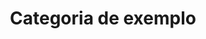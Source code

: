---
title: Categoria de exemplo
description: Descrição dessa categoria de exemplo
image:

# Badge style
style:
    background: "#2a9d8f"
    color: "#fff"
---